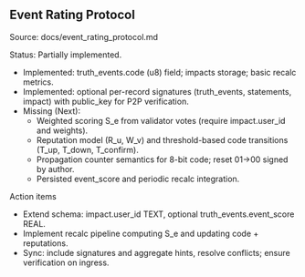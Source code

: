 ## Event Rating Protocol
Source: docs/event_rating_protocol.md

Status: Partially implemented.
- Implemented: truth_events.code (u8) field; impacts storage; basic recalc metrics.
- Implemented: optional per-record signatures (truth_events, statements, impact) with public_key for P2P verification.
- Missing (Next):
  - Weighted scoring S_e from validator votes (require impact.user_id and weights).
  - Reputation model (R_u, W_v) and threshold-based code transitions (T_up, T_down, T_confirm).
  - Propagation counter semantics for 8-bit code; reset 01→00 signed by author.
  - Persisted event_score and periodic recalc integration.

Action items
- Extend schema: impact.user_id TEXT, optional truth_events.event_score REAL.
- Implement recalc pipeline computing S_e and updating code + reputations.
- Sync: include signatures and aggregate hints, resolve conflicts; ensure verification on ingress.
